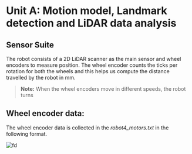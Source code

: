 # Unit A: Motion model, Landmark detection and LiDAR data analysis
## Sensor Suite
The robot consists of a 2D LiDAR scanner as the main sensor and wheel encoders to measure position. The wheel encoder counts the ticks per rotation for both the wheels and this helps us compute the distance travelled by the robot in mm. 
> **Note:**
> When the wheel encoders move in different speeds, the robot turns


## Wheel encoder data:
The wheel encoder data is collected in the *robot4_motors.txt* in the following format. 

![fd](/notes_stash/img3.png)